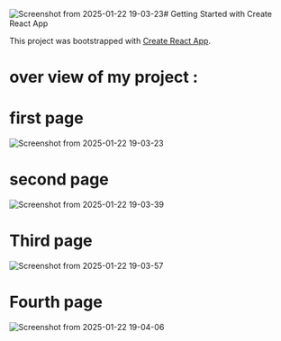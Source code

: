 ![Screenshot from 2025-01-22 19-03-23](https://github.com/user-attachments/assets/7490140c-432b-41da-829b-474e9d24ce95)# Getting Started with Create React App

This project was bootstrapped with [Create React App](https://github.com/facebook/create-react-app).

# over view of my project :


# first page 
![Screenshot from 2025-01-22 19-03-23](https://github.com/user-attachments/assets/9c6cfebd-6a7b-4eba-bcf8-33e2e6ec5f62)

# second page 
![Screenshot from 2025-01-22 19-03-39](https://github.com/user-attachments/assets/15cc43f0-f4f3-472d-a29b-8d01fb6b08ff)

# Third page 
![Screenshot from 2025-01-22 19-03-57](https://github.com/user-attachments/assets/a5e1e0cf-64da-45ea-91fe-133c6ac7a2bc)

# Fourth page 

![Screenshot from 2025-01-22 19-04-06](https://github.com/user-attachments/assets/c00d38f0-9f8c-4b29-b397-d39c51913c0c)
